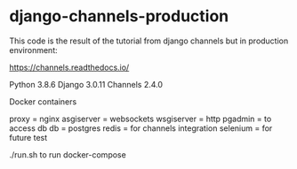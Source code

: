 # django-channels-production

This code is the result of the tutorial from django channels but in production environment:

https://channels.readthedocs.io/

Python 3.8.6
Django 3.0.11
Channels 2.4.0

Docker containers

proxy = nginx
asgiserver = websockets
wsgiserver = http
pgadmin = to access db
db = postgres
redis = for channels integration
selenium = for future test

./run.sh to run docker-compose
